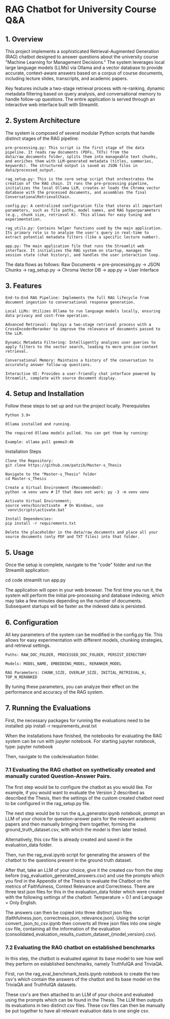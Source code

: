 # RAG Chatbot for University Course Q&A

## 1. Overview

This project implements a sophisticated Retrieval-Augmented Generation (RAG) chatbot designed to answer questions about the university course "Machine Learning for Management Decisions." The system leverages local large language models (LLMs) via Ollama and a vector database to provide accurate, context-aware answers based on a corpus of course documents, including lecture slides, transcripts, and academic papers.

Key features include a two-stage retrieval process with re-ranking, dynamic metadata filtering based on query analysis, and conversational memory to handle follow-up questions. The entire application is served through an interactive web interface built with Streamlit.

## 2. System Architecture

The system is composed of several modular Python scripts that handle distinct stages of the RAG pipeline:

    pre-processing.py: This script is the first stage of the data pipeline. It reads raw documents (PDFs, TXTs) from the data/raw_documents folder, splits them into manageable text chunks, and enriches them with LLM-generated metadata (titles, summaries, keywords). The structured output is saved as JSON files in data/processed_output.

    rag_setup.py: This is the core setup script that orchestrates the creation of the RAG chain. It runs the pre-processing pipeline, initializes the local Ollama LLM, creates or loads the Chroma vector database with the processed documents, and assembles the final ConversationalRetrievalChain.

    config.py: A centralized configuration file that stores all important parameters, such as file paths, model names, and RAG hyperparameters (e.g., chunk size, retrieval K). This allows for easy tuning and experimentation.

    rag_utils.py: Contains helper functions used by the main application. Its primary role is to analyze the user's query in real-time to extract potential metadata filters (like a specific lecture number).

    app.py: The main application file that runs the Streamlit web interface. It initializes the RAG system on startup, manages the session state (chat history), and handles the user interaction loop.

The data flows as follows:
Raw Documents -> pre-processing.py -> JSON Chunks -> rag_setup.py -> Chroma Vector DB -> app.py -> User Interface

## 3. Features

    End-to-End RAG Pipeline: Implements the full RAG lifecycle from document ingestion to conversational response generation.

    Local LLMs: Utilizes Ollama to run language models locally, ensuring data privacy and cost-free operation.

    Advanced Retrieval: Employs a two-stage retrieval process with a CrossEncoderReranker to improve the relevance of documents passed to the LLM.

    Dynamic Metadata Filtering: Intelligently analyzes user queries to apply filters to the vector search, leading to more precise context retrieval.

    Conversational Memory: Maintains a history of the conversation to accurately answer follow-up questions.

    Interactive UI: Provides a user-friendly chat interface powered by Streamlit, complete with source document display.

## 4. Setup and Installation

Follow these steps to set up and run the project locally.
Prerequisites

    Python 3.9+

    Ollama installed and running.

    The required Ollama models pulled. You can get them by running:

    Example: ollama pull gemma3:4b

Installation Steps

    Clone the Repository:
    git clone https://github.com/patzib/Master-s_Thesis

    Navigate to the "Master-s_Thesis" folder
    cd Master-s_Thesis

    Create a Virtual Environment (Recommended):
    python -m venv venv # If that does not work: py -3 -m venv venv
    
    Activate Virtual Environment;
    source venv/bin/activate  # On Windows, use `venv\Scripts\activate.bat`

    Install Dependencies:
    pip install -r requirements.txt

    Delete the placeholder in the data/raw_documents and place all your source documents (only PDF and TXT files) into that folder.


    

## 5. Usage

Once the setup is complete, navigate to the "code" folder and run the Streamlit application:

cd code
streamlit run app.py

The application will open in your web browser. The first time you run it, the system will perform the initial pre-processing and database indexing, which may take a few minutes depending on the number of documents. Subsequent startups will be faster as the indexed data is persisted.

## 6. Configuration

All key parameters of the system can be modified in the config.py file. This allows for easy experimentation with different models, chunking strategies, and retrieval settings.

    Paths: RAW_DOC_FOLDER, PROCESSED_DOC_FOLDER, PERSIST_DIRECTORY

    Models: MODEL_NAME, EMBEDDING_MODEL, RERANKER_MODEL

    RAG Parameters: CHUNK_SIZE, OVERLAP_SIZE, INITIAL_RETRIEVAL_K, TOP_N_RERANKED

By tuning these parameters, you can analyze their effect on the performance and accuracy of the RAG system.


## 7. Running the Evaluations

First, the necessary packages for running the evaluations need to be installed:
pip install -r requirements_eval.txt

When the installations have finished, the notebooks for evaluating the RAG system can be run with jupyter notebook. For starting jupyter notebook, type:
jupyter notebook

Then, navigate to the code/evaluation folder.

### 7.1 Evaluating the RAG chatbot on synthetically created and manually curated Question-Answer Pairs.

The first step would be to configure the chatbot as you would like. For example, if you would want to evaluate the Version 2 described as described the Thesis, then the settings of the custom created chatbot need to be configured in the rag_setup.py file. 

The next step would be to run the q_a_generator.ipynb notebook, prompt an LLM of your choice for question-answer pairs for the relevant academic papers and then manually bringing them together, forming the ground_truth_dataset.csv, with which the model is then later tested.

Alternatively, this csv file is already created and saved in the evaluation_data folder.

Then, run the rag_eval.ipynb script for generating the answers of the chatbot to the questions present in the ground truth dataset. 

After that, take an LLM of your choice, give it the created csv from the step before (rag_evaluation_generated_answers.csv) and use the prompts which you find in the Appendix of the Thesis to evaluate the Chatbot on the metrics of Faithfulness, Context Relevance and Correctness.
There are three test json files for this in the evaluation_data folder which were created with the following settings of the chatbot: Temperature = 0.1 and Language = Only English.

The answers can then be copied into three distinct json files (faithfulness.json, correctness.json, relevance.json). Using the script convert_json_to_csv.ipynb then converts all three json files into one single csv file, containing all the information of the evaluation (consolidated_evaluation_results_custom_dataset_{model_version}.csv).


### 7.2 Evaluating the RAG chatbot on established benchmarks

In this step, the chatbot is evaluated against its base model to see how well they perform on established benchmarks, namely TruthfulQA and TriviaQA.

First, run the rag_eval_benchmark_tests.ipynb notebook to create the two csv's which contain the answers of the chatbot and its base model on the TriviaQA and TruthfulQA datasets. 

These csv's are then attached to an LLM of your choice and evaluated using the prompts which can be found in the Thesis. The LLM then outputs its evaluations in two distinct csv files. These csv files can then be manually be put together to have all relevant evaluation data in one single csv.

